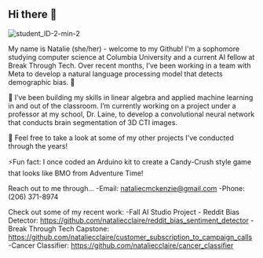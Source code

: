 ## Hi there 👋
![student_ID-2-min-2](https://github.com/user-attachments/assets/32bc1235-d9dd-4421-b6b7-a0bc20719de7)

<!--
**nataliecclaire/nataliecclaire** is a ✨ _special_ ✨ repository because its `README.md` (this file) appears on your GitHub profile.

Here are some ideas to get you started:

- 🔭 I’m currently working on ...
- 🌱 I’m currently learning ...
- 👯 I’m looking to collaborate on ...
- 🤔 I’m looking for help with ...
- 💬 Ask me about ...
- 📫 How to reach me: ...
- 😄 Pronouns: ...
- ⚡ Fun fact: ...
-->
My name is Natalie (she/her) - welcome to my Github! I'm a sophomore studying computer science at Columbia University and a current AI fellow at Break Through Tech. Over recent months, I’ve been working in a team with Meta to develop a natural language processing model that detects demographic bias. 👀

🌱 I’ve been building my skills in linear algebra and applied machine learning in and out of the classroom. I’m currently working on a project under a professor at my school, Dr. Laine, to develop a convolutional neural network that conducts brain segmentation of 3D CTI images.

🤔 Feel free to take a look at some of my other projects I've conducted through the years!

⚡Fun fact: I once coded an Arduino kit to create a Candy-Crush style game that looks like BMO from Adventure Time!

Reach out to me through...
-Email: nataliecmckenzie@gmail.com
-Phone: (206) 371-8974

Check out some of my recent work:
-Fall AI Studio Project - Reddit Bias Detector: https://github.com/nataliecclaire/reddit_bias_sentiment_detector
-Break Through Tech Capstone: https://github.com/nataliecclaire/customer_subscription_to_campaign_calls
-Cancer Classifier: https://github.com/nataliecclaire/cancer_classifier

